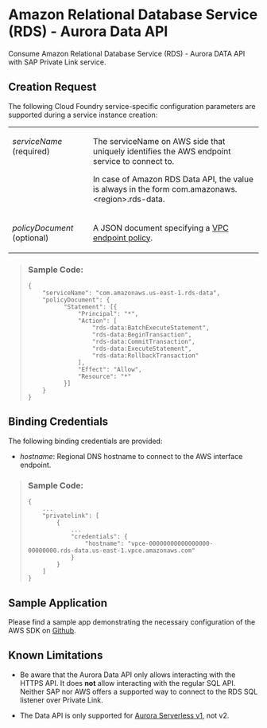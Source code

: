 <!-- loiocf3528f219f1439b899267dc56500040 -->

# Amazon Relational Database Service \(RDS\) - Aurora Data API

Consume Amazon Relational Database Service \(RDS\) - Aurora DATA API with SAP Private Link service.



<a name="loiocf3528f219f1439b899267dc56500040__section_vns_h4t_45b"/>

## Creation Request

The following Cloud Foundry service-specific configuration parameters are supported during a service instance creation:


<table>
<tr>
<td valign="top">

*serviceName* \(required\)



</td>
<td valign="top">

The serviceName on AWS side that uniquely identifies the AWS endpoint service to connect to.

In case of Amazon RDS Data API, the value is always in the form com.amazonaws.<region\>.rds-data.



</td>
</tr>
<tr>
<td valign="top">

*policyDocument* \(optional\)



</td>
<td valign="top">

A JSON document specifying a [VPC endpoint policy](https://docs.aws.amazon.com/vpc/latest/privatelink/vpc-endpoints-access.html).



</td>
</tr>
</table>

> ### Sample Code:  
> ```
> {
>     "serviceName": "com.amazonaws.us-east-1.rds-data",
>     "policyDocument": {
>           "Statement": [{
>               "Principal": "*",
>               "Action": [
>                   "rds-data:BatchExecuteStatement",
>                   "rds-data:BeginTransaction",
>                   "rds-data:CommitTransaction",
>                   "rds-data:ExecuteStatement",
>                   "rds-data:RollbackTransaction"
>               ],
>               "Effect": "Allow",
>               "Resource": "*"
>           }]
>     }
> }
> ```



<a name="loiocf3528f219f1439b899267dc56500040__section_pb5_s4t_45b"/>

## Binding Credentials

The following binding credentials are provided:

-   *hostname*: Regional DNS hostname to connect to the AWS interface endpoint.


> ### Sample Code:  
> ```
> {
>     ...
>     "privatelink": [
>         {
>             ...
>             "credentials": {
>                 "hostname": "vpce-00000000000000000-00000000.rds-data.us-east-1.vpce.amazonaws.com"
>             }
>         }
>     ]
> }
> ```



<a name="loiocf3528f219f1439b899267dc56500040__section_g5d_mxq_nvb"/>

## Sample Application

Please find a sample app demonstrating the necessary configuration of the AWS SDK on [Github](https://github.com/SAP-samples/private-link-aws-services/tree/main/rds-data).



<a name="loiocf3528f219f1439b899267dc56500040__section_v2v_y4t_45b"/>

## Known Limitations

-   Be aware that the Aurora Data API only allows interacting with the HTTPS API. It does **not** allow interacting with the regular SQL API. Neither SAP nor AWS offers a supported way to connect to the RDS SQL listener over Private Link.

-   The Data API is only supported for [Aurora Serverless v1](https://docs.aws.amazon.com/AmazonRDS/latest/AuroraUserGuide/data-api.html), not v2.

